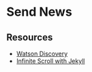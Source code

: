 
# Send News


## Resources
- [Watson Discovery](https://www.ibm.com/cloud/watson-discovery)
- [Infinite Scroll with Jekyll](https://tobiasahlin.com/blog/infinite-scroll-with-jekyll/)